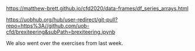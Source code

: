 <https://matthew-brett.github.io/cfd2020/data-frames/df_series_arrays.html>

<https://uobhub.org/hub/user-redirect/git-pull?repo=https%3A//github.com/uob-cfd/brexiteering&subPath=brexiteering.ipynb>

We also went over the exercises from last week.

 

 

 

 

 

 

 

